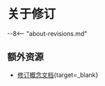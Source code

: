 # 关于修订

--8<-- "about-revisions.md"

## 额外资源

- [修订概念文档](../../concepts/serving-resources/revisions.md){target=\_blank}
